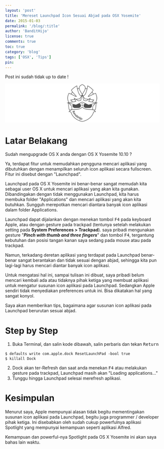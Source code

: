 ```yaml
---
layout: 'post'
title: 'Mereset Launchpad Icon Sesuai Abjad pada OSX Yosemite'
date: 2015-01-03
permalink: '/blog/:title'
author: 'BanditHijo'
license: true
comments: true
toc: true
category: 'blog'
tags: ['OSX', 'Tips']
pin:
---
```


<p class="notif-post">Post ini sudah tidak up to date !</p>

<img class="post-body-img" src="/assets/img/logo/logo_blank_banner.png" data-echo="https://s20.postimg.cc/pm0zdqf0t/Default_Header_Template_Post_7.jpg" alt="banner">

# Latar Belakang
Sudah mengupgrade OS X anda dengan OS X Yosemite 10.10 ?

Ya, terdapat fitur untuk memudahkan pengguna mencari aplikasi yang dibutuhkan dengan menampilkan seluruh icon aplikasi secara fullscreen. Fitur ini disebut dengan "Launchpad".

Launchpad pada OS X Yosemite ini benar-benar sangat memudah kita sebagai user OS X untuk mencari aplikasi yang akan kita gunakan. Dibandingakan dengan tidak menggunakan Launchpad, kita harus membuka folder "Applications" dan mencari aplikasi yang akan kita butuhkan. Sungguh merepotkan mencari diantara banyak icon aplikasi dalam folder Applications.

Launchpad dapat dijalankan dengan menekan tombol <kbd>F4</kbd> pada keyboard Apple, atau dengan gesture pada trackpad (tentunya setelah melakukan setting pada **System Preferences  > Trackpad**). saya pribadi mengunakan gesture "**_Pinch with thumb and three fingers_**" dan tombol <kbd>F4</kbd>, tergantung kebutuhan dan posisi tangan kanan saya sedang pada mouse atau pada trackpad.

Namun, terkadang deretan aplikasi yang terdapat pada Launchpad benar-benar sangat berantakan dan tidak sesuai dengan abjad, sehingga kita pun lagi-lagi harus mencari diantar banyak icon aplikasi.

Untuk mengatasi hal ini, sampai tulisan ini dibuat, saya pribadi belum mencari kembali ada atau tidaknya pihak ketiga yang membuat aplikasi untuk mengatur susunan icon aplikasi pada Launchpad. Sedangkan Apple sendiri tidak menyediakan preferences untuk ini. Bisa dikatakan hal yang sangat konyol.

Saya akan memberikan tips, bagaimana agar susunan icon aplikasi pada Launchpad berurutan sesuai abjad.

# Step by Step
1. Buka Terminal, dan salin kode dibawah, salin perbaris dan tekan <kbd>Return</kbd>
```
$ defaults write com.apple.dock ResetLaunchPad -bool true
$ killall Dock
```
2. Dock akan ter-Refresh dan saat anda menekan <kbd>F4</kbd> atau melakukan gesture pada trackpad, Launchpad masih akan "Loading applications..."
3. Tunggu hingga Launchpad selesai merefresh aplikasi.

# Kesimpulan
Menurut saya, Apple mempunyai alasan tidak begitu mementingakan susunan icon aplikasi pada Launchpad, begitu juga programmer / developer pihak ketiga. Ini disebabkan oleh sudah  cukup powerfulnya aplikasi Spotlight yang mempunyai kemampuan seperti aplikasi Alfred.

Kemampuan dan powerful-nya Spotlight pada OS X Yosemite ini akan saya bahas lain waktu.
